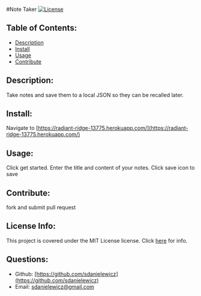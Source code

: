 #Note Taker [![License](https://img.shields.io/badge/License-MIT-yellow.svg)](https://opensource.org/licenses/MIT)
   ## Table of Contents:
   * [Description](#description)
   * [Install](#install)
   * [Usage](#usage)
   * [Contribute](#contribute)
   ## Description: 
   Take notes and save them to a local JSON so they can be recalled later.
   ## Install: 
   Navigate to [https://radiant-ridge-13775.herokuapp.com/](https://radiant-ridge-13775.herokuapp.com/)
   ## Usage: 
   Click get started. Enter the title and content of your notes. Click save icon to save
   ## Contribute: 
   fork and submit pull request
   ## License Info:
   This project is covered under the MIT License license. Click [here](https://opensource.org/licenses/MIT) for info.
   ## Questions:
   * Github: [https://github.com/sdanielewicz](https://github.com/sdanielewicz)
   * Email: [sdanielewicz@gmail.com](mailto:sdanielewicz@gmail.com)
   